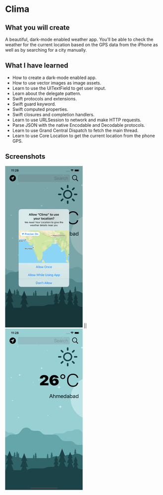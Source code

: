 #  Clima


## What you will create

A beautiful, dark-mode enabled weather app. You'll be able to check the weather for the current location based on the GPS data from the iPhone as well as by searching for a city manually.

## What I have learned

* How to create a dark-mode enabled app.
* How to use vector images as image assets.
* Learn to use the UITextField to get user input.
* Learn about the delegate pattern.
* Swift protocols and extensions.
* Swift guard keyword.
* Swift computed properties.
* Swift closures and completion handlers.
* Learn to use URLSession to network and make HTTP requests.
* Parse JSON with the native Encodable and Decodable protocols.
* Learn to use Grand Central Dispatch to fetch the main thread.
* Learn to use Core Location to get the current location from the phone GPS.

## Screenshots

<img src="Documentation/1.png" width="250" height="520"> || <img src="Documentation/2.png" width="250" height="520">
